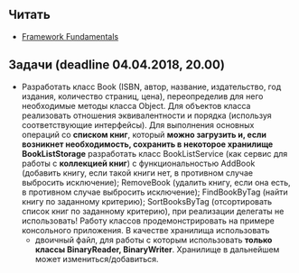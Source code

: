 ## Читать
- [Framework Fundamentals](https://github.com/EPM-RD-NETLAB/.NET-Framework-modules/tree/master/M7.%20Framework%20Fundamentals)

## Задачи (deadline 04.04.2018, 20.00)
- Разработать класс Book (ISBN, автор, название, издательство, год издания, количество страниц, цена), переопределив для него необходимые методы класса Object. Для объектов класса реализовать отношения эквивалентности и порядка (используя соответствующие интерфейсы). Для выполнения основных операций со **списком книг**, который **можно загрузить и, если возникнет необходимость, сохранить в некоторое хранилище BookListStorage** разработать класс BookListService (как сервис для работы с **коллекцией книг**) с функциональностью AddBook (добавить книгу, если такой книги нет, в противном случае выбросить исключение); RemoveBook (удалить книгу, если она есть, в противном случае выбросить исключение); FindBookByTag (найти книгу по заданному критерию); SortBooksByTag (отсортировать список книг по заданному критерию), при реализации делегаты не использовать!
Работу классов продемонстрировать на примере консольного приложения. 
В качестве хранилища использовать
    - двоичный файл, для работы с которым использовать **только классы BinaryReader, BinaryWriter**. Хранилище в дальнейшем может измениться/добавиться.
